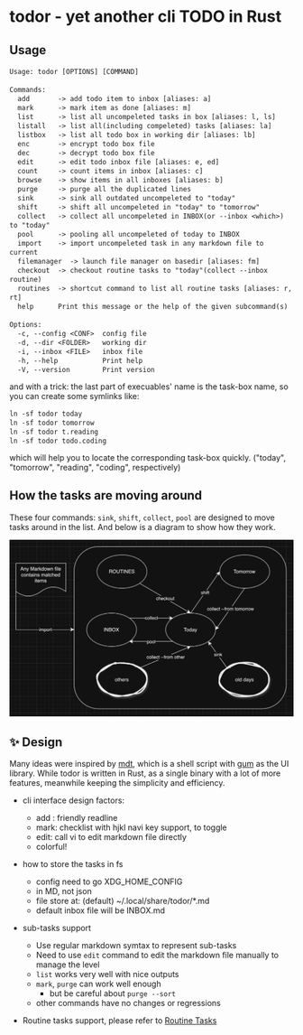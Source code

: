 # todor - yet another cli TODO in Rust

## Usage
```
Usage: todor [OPTIONS] [COMMAND]

Commands:
  add       -> add todo item to inbox [aliases: a]
  mark      -> mark item as done [aliases: m]
  list      -> list all uncompeleted tasks in box [aliases: l, ls]
  listall   -> list all(including compeleted) tasks [aliases: la]
  listbox   -> list all todo box in working dir [aliases: lb]
  enc       -> encrypt todo box file
  dec       -> decrypt todo box file
  edit      -> edit todo inbox file [aliases: e, ed]
  count     -> count items in inbox [aliases: c]
  browse    -> show items in all inboxes [aliases: b]
  purge     -> purge all the duplicated lines
  sink      -> sink all outdated uncompeleted to "today"
  shift     -> shift all uncompeleted in "today" to "tomorrow"
  collect   -> collect all uncompeleted in INBOX(or --inbox <which>) to "today"
  pool      -> pooling all uncompeleted of today to INBOX
  import    -> import uncompeleted task in any markdown file to current
  filemanager  -> launch file manager on basedir [aliases: fm]
  checkout  -> checkout routine tasks to "today"(collect --inbox routine)
  routines  -> shortcut command to list all routine tasks [aliases: r, rt]
  help      Print this message or the help of the given subcommand(s)

Options:
  -c, --config <CONF>  config file
  -d, --dir <FOLDER>   working dir
  -i, --inbox <FILE>   inbox file
  -h, --help           Print help
  -V, --version        Print version

```
and with a trick: the last part of execuables' name is the task-box name, so you can create some symlinks like:
```
ln -sf todor today
ln -sf todor tomorrow
ln -sf todor t.reading
ln -sf todor todo.coding

```
which will help you to locate the corresponding task-box quickly. ("today", "tomorrow", "reading", "coding", respectively)

## How the tasks are moving around

These four commands: `sink`, `shift`, `collect`, `pool` are designed to move tasks around in the list. And below is a diagram to show how they work.

![tasks-flow](./docs/assets/tasks-flow.png)

## :sparkles: Design

Many ideas were inspired by <a href="https://github.com/basilioss/mdt">mdt</a>, which is a shell script with <a href="https://github.com/charmbracelet/gum">gum</a> as the UI library. While todor is written in Rust, as a single binary with a lot of more features, meanwhile keeping the simplicity and efficiency.

- cli interface design factors:
  - add : friendly readline
  - mark: checklist with hjkl navi key support, <space> to toggle
  - edit: call vi to edit markdown file directly
  - colorful!

- how to store the tasks in fs
  - config need to go XDG_HOME_CONFIG
  - in MD, not json
  - file store at: (default) ~/.local/share/todor/*.md
  - default inbox file will be INBOX.md

- sub-tasks support
  - Use regular markdown symtax to represent sub-tasks
  - Need to use `edit` command to edit the markdown file manually to manage the level
  - `list` works very well with nice outputs
  - `mark`, `purge` can work well enough
      - but be careful about `purge --sort`
  - other commands have no changes or regressions

- Routine tasks support, please refer to [Routine Tasks](./docs/routine-tasks.md)
